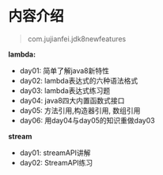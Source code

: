 # 内容介绍

> com.jujianfei.jdk8newfeatures

**lambda:**
- day01: 简单了解java8新特性
- day02: lambda表达式的六种语法格式
- day03: lambda表达式练习题
- day04: java8四大内置函数式接口
- day05: 方法引用,构造器引用, 数组引用
- day06: 用day04与day05的知识重做day03

**stream**

- day01: streamAPI讲解
- day02: StreamAPI练习

